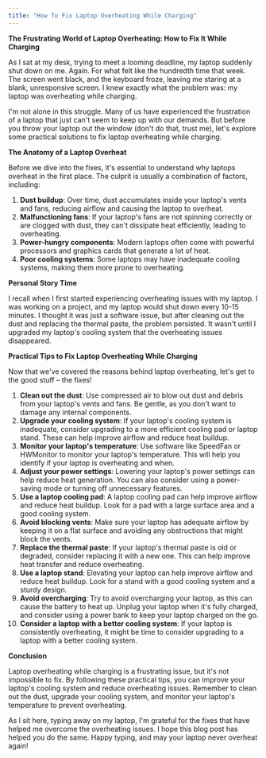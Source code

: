 ```yaml
---
title: "How To Fix Laptop Overheating While Charging"
---
```


**The Frustrating World of Laptop Overheating: How to Fix It While Charging**

As I sat at my desk, trying to meet a looming deadline, my laptop suddenly shut down on me. Again. For what felt like the hundredth time that week. The screen went black, and the keyboard froze, leaving me staring at a blank, unresponsive screen. I knew exactly what the problem was: my laptop was overheating while charging.

I'm not alone in this struggle. Many of us have experienced the frustration of a laptop that just can't seem to keep up with our demands. But before you throw your laptop out the window (don't do that, trust me), let's explore some practical solutions to fix laptop overheating while charging.

**The Anatomy of a Laptop Overheat**

Before we dive into the fixes, it's essential to understand why laptops overheat in the first place. The culprit is usually a combination of factors, including:

1. **Dust buildup**: Over time, dust accumulates inside your laptop's vents and fans, reducing airflow and causing the laptop to overheat.
2. **Malfunctioning fans**: If your laptop's fans are not spinning correctly or are clogged with dust, they can't dissipate heat efficiently, leading to overheating.
3. **Power-hungry components**: Modern laptops often come with powerful processors and graphics cards that generate a lot of heat.
4. **Poor cooling systems**: Some laptops may have inadequate cooling systems, making them more prone to overheating.

**Personal Story Time**

I recall when I first started experiencing overheating issues with my laptop. I was working on a project, and my laptop would shut down every 10-15 minutes. I thought it was just a software issue, but after cleaning out the dust and replacing the thermal paste, the problem persisted. It wasn't until I upgraded my laptop's cooling system that the overheating issues disappeared.

**Practical Tips to Fix Laptop Overheating While Charging**

Now that we've covered the reasons behind laptop overheating, let's get to the good stuff – the fixes!

1. **Clean out the dust**: Use compressed air to blow out dust and debris from your laptop's vents and fans. Be gentle, as you don't want to damage any internal components.
2. **Upgrade your cooling system**: If your laptop's cooling system is inadequate, consider upgrading to a more efficient cooling pad or laptop stand. These can help improve airflow and reduce heat buildup.
3. **Monitor your laptop's temperature**: Use software like SpeedFan or HWMonitor to monitor your laptop's temperature. This will help you identify if your laptop is overheating and when.
4. **Adjust your power settings**: Lowering your laptop's power settings can help reduce heat generation. You can also consider using a power-saving mode or turning off unnecessary features.
5. **Use a laptop cooling pad**: A laptop cooling pad can help improve airflow and reduce heat buildup. Look for a pad with a large surface area and a good cooling system.
6. **Avoid blocking vents**: Make sure your laptop has adequate airflow by keeping it on a flat surface and avoiding any obstructions that might block the vents.
7. **Replace the thermal paste**: If your laptop's thermal paste is old or degraded, consider replacing it with a new one. This can help improve heat transfer and reduce overheating.
8. **Use a laptop stand**: Elevating your laptop can help improve airflow and reduce heat buildup. Look for a stand with a good cooling system and a sturdy design.
9. **Avoid overcharging**: Try to avoid overcharging your laptop, as this can cause the battery to heat up. Unplug your laptop when it's fully charged, and consider using a power bank to keep your laptop charged on the go.
10. **Consider a laptop with a better cooling system**: If your laptop is consistently overheating, it might be time to consider upgrading to a laptop with a better cooling system.

**Conclusion**

Laptop overheating while charging is a frustrating issue, but it's not impossible to fix. By following these practical tips, you can improve your laptop's cooling system and reduce overheating issues. Remember to clean out the dust, upgrade your cooling system, and monitor your laptop's temperature to prevent overheating.

As I sit here, typing away on my laptop, I'm grateful for the fixes that have helped me overcome the overheating issues. I hope this blog post has helped you do the same. Happy typing, and may your laptop never overheat again!

